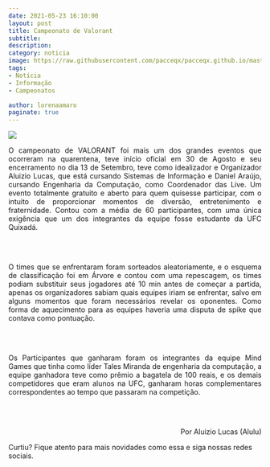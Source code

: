 ```yaml
---
date: 2021-05-23 16:10:00
layout: post
title: Campeonato de Valorant
subtitle: 
description: 
category: noticia
image: https://raw.githubusercontent.com/pacceqx/pacceqx.github.io/master/assets/pic/2020-02-29/capa.png
tags:
- Notícia
- Informação
- Campeonatos

author: lorenaamaro
paginate: true
---
```


![](https://images6.alphacoders.com/107/thumb-1920-1072679.jpg)
<p style="text-align: justify;">
O campeonato de VALORANT foi mais um dos grandes eventos que ocorreram na quarentena, teve início oficial em 30 de Agosto e seu encerramento no dia 13 de Setembro, teve como idealizador e Organizador Aluizio Lucas, que está cursando Sistemas de Informação e Daniel Araújo, cursando Engenharia da Computação, como Coordenador das Live. Um evento totalmente gratuito e aberto para quem quisesse participar, com o intuito de proporcionar momentos de diversão, entretenimento e fraternidade. Contou com a média de 60 participantes, com uma única exigência que um dos integrantes da equipe fosse estudante da UFC Quixadá.
</p>
<br><br>
<p style="text-align: justify;">
O times que se enfrentaram foram sorteados aleatoriamente, e o esquema de classificação foi em Árvore e contou com uma repescagem, os times podiam substituir seus jogadores até 10 min antes de começar a partida, apenas os organizadores sabiam quais equipes iriam se enfrentar, salvo em alguns momentos que foram necessários revelar os oponentes. Como forma de aquecimento para as equipes haveria uma disputa de spike que contava como pontuação.
</p>
<br><br>
<p style="text-align: justify;">
Os Participantes que ganharam foram os integrantes da equipe Mind Games que tinha como líder Tales Miranda de engenharia da computação, a equipe ganhadora teve como prêmio a bagatela de 100 reais, e os demais competidores que eram alunos na UFC, ganharam horas complementares correspondentes ao tempo que passaram na competição. 
</p>
<br><br>
<p style="text-align: right;">
Por Aluizio Lucas (Alulu)
</p>

Curtiu? Fique atento para mais novidades como essa e siga nossas redes sociais.